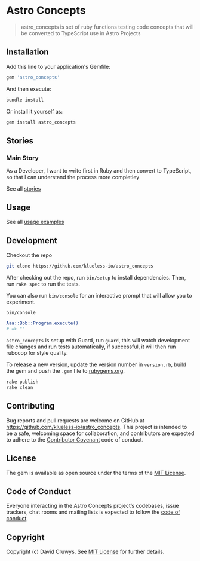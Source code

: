 # Astro Concepts

> astro_concepts is set of ruby functions testing code concepts that will be converted to TypeScript use in Astro Projects

## Installation

Add this line to your application's Gemfile:

```ruby
gem 'astro_concepts'
```

And then execute:

```bash
bundle install
```

Or install it yourself as:

```bash
gem install astro_concepts
```

## Stories

### Main Story

As a Developer, I want to write first in Ruby and then convert to TypeScript, so that I can understand the process more completley

See all [stories](./STORIES.md)


## Usage

See all [usage examples](./USAGE.md)



## Development

Checkout the repo

```bash
git clone https://github.com/klueless-io/astro_concepts
```

After checking out the repo, run `bin/setup` to install dependencies. Then, run `rake spec` to run the tests. 

You can also run `bin/console` for an interactive prompt that will allow you to experiment.

```bash
bin/console

Aaa::Bbb::Program.execute()
# => ""
```

`astro_concepts` is setup with Guard, run `guard`, this will watch development file changes and run tests automatically, if successful, it will then run rubocop for style quality.

To release a new version, update the version number in `version.rb`, build the gem and push the `.gem` file to [rubygems.org](https://rubygems.org).

```bash
rake publish
rake clean
```

## Contributing

Bug reports and pull requests are welcome on GitHub at https://github.com/klueless-io/astro_concepts. This project is intended to be a safe, welcoming space for collaboration, and contributors are expected to adhere to the [Contributor Covenant](http://contributor-covenant.org) code of conduct.

## License

The gem is available as open source under the terms of the [MIT License](https://opensource.org/licenses/MIT).

## Code of Conduct

Everyone interacting in the Astro Concepts project’s codebases, issue trackers, chat rooms and mailing lists is expected to follow the [code of conduct](https://github.com/klueless-io/astro_concepts/blob/master/CODE_OF_CONDUCT.md).

## Copyright

Copyright (c) David Cruwys. See [MIT License](LICENSE.txt) for further details.
